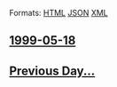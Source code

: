 
Formats: [HTML](1999/05/18/index.html)  [JSON](1999/05/18/index.json)  [XML](1999/05/18/index.xml)  

## [1999-05-18](/news/1999/05/18/index.md)

## [Previous Day...](/news/1999/05/17/index.md)


